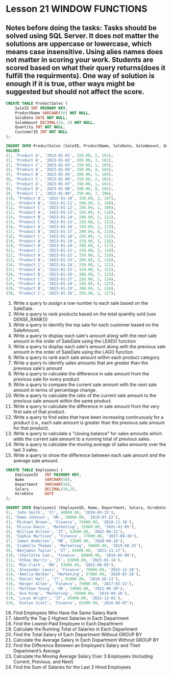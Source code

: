# Lesson 21  WINDOW FUNCTIONS


## Notes before doing the tasks: Tasks should be solved using SQL Server. It does not matter the solutions are uppercase or lowercase, which means case insensitive. Using alies names does not matter in scoring your work. Students are scored based on what their query returns(does it fulfill the requirments). One way of solution is enough if it is true, other ways might be suggested but should not affect the score.

```sql
CREATE TABLE ProductSales (
    SaleID INT PRIMARY KEY,
    ProductName VARCHAR(50) NOT NULL,
    SaleDate DATE NOT NULL,
    SaleAmount DECIMAL(10, 2) NOT NULL,
    Quantity INT NOT NULL,
    CustomerID INT NOT NULL
);

INSERT INTO ProductSales (SaleID, ProductName, SaleDate, SaleAmount, Quantity, CustomerID)
VALUES 
(1, 'Product A', '2023-01-01', 150.00, 2, 101),
(2, 'Product B', '2023-01-02', 200.00, 3, 102),
(3, 'Product C', '2023-01-03', 250.00, 1, 103),
(4, 'Product A', '2023-01-04', 150.00, 4, 101),
(5, 'Product B', '2023-01-05', 200.00, 5, 104),
(6, 'Product C', '2023-01-06', 250.00, 2, 105),
(7, 'Product A', '2023-01-07', 150.00, 1, 101),
(8, 'Product B', '2023-01-08', 200.00, 8, 102),
(9, 'Product C', '2023-01-09', 250.00, 7, 106),
(10, 'Product A', '2023-01-10', 150.00, 2, 107),
(11, 'Product B', '2023-01-11', 200.00, 3, 108),
(12, 'Product C', '2023-01-12', 250.00, 1, 109),
(13, 'Product A', '2023-01-13', 150.00, 4, 110),
(14, 'Product B', '2023-01-14', 200.00, 5, 111),
(15, 'Product C', '2023-01-15', 250.00, 2, 112),
(16, 'Product A', '2023-01-16', 150.00, 1, 113),
(17, 'Product B', '2023-01-17', 200.00, 8, 114),
(18, 'Product C', '2023-01-18', 250.00, 7, 115),
(19, 'Product A', '2023-01-19', 150.00, 3, 116),
(20, 'Product B', '2023-01-20', 200.00, 4, 117),
(21, 'Product C', '2023-01-21', 250.00, 2, 118),
(22, 'Product A', '2023-01-22', 150.00, 5, 119),
(23, 'Product B', '2023-01-23', 200.00, 3, 120),
(24, 'Product C', '2023-01-24', 250.00, 1, 121),
(25, 'Product A', '2023-01-25', 150.00, 6, 122),
(26, 'Product B', '2023-01-26', 200.00, 7, 123),
(27, 'Product C', '2023-01-27', 250.00, 3, 124),
(28, 'Product A', '2023-01-28', 150.00, 4, 125),
(29, 'Product B', '2023-01-29', 200.00, 5, 126),
(30, 'Product C', '2023-01-30', 250.00, 2, 127);
```

1. Write a query to assign a row number to each sale based on the SaleDate.
2. Write a query to rank products based on the total quantity sold (use DENSE_RANK())
3. Write a query to identify the top sale for each customer based on the SaleAmount.
4. Write a query to display each sale's amount along with the next sale amount in the order of SaleDate using the LEAD() function
5. Write a query to display each sale's amount along with the previous sale amount in the order of SaleDate using the LAG() function
6. Write a query to rank each sale amount within each product category.
7. Write a query to identify sales amounts that are greater than the previous sale's amount
8. Write a query to calculate the difference in sale amount from the previous sale for every product
9.  Write a query to compare the current sale amount with the next sale amount in terms of percentage change.
10. Write a query to calculate the ratio of the current sale amount to the previous sale amount within the same product.
11. Write a query to calculate the difference in sale amount from the very first sale of that product.
12. Write a query to find sales that have been increasing continuously for a product 
(i.e., each sale amount is greater than the previous sale amount for that product).
13. Write a query to calculate a "closing balance" for sales amounts which adds the current sale amount to a running total of previous sales.
14. Write a query to calculate the moving average of sales amounts over the last 3 sales.
15. Write a query to show the difference between each sale amount and the average sale amount.

```sql
CREATE TABLE Employees1 (
    EmployeeID   INT PRIMARY KEY,
    Name         VARCHAR(50),
    Department   VARCHAR(50),
    Salary       DECIMAL(10,2),
    HireDate     DATE
);

INSERT INTO Employees1 (EmployeeID, Name, Department, Salary, HireDate) VALUES
(1, 'John Smith', 'IT', 60000.00, '2020-03-15'),
(2, 'Emma Johnson', 'HR', 50000.00, '2019-07-22'),
(3, 'Michael Brown', 'Finance', 75000.00, '2018-11-10'),
(4, 'Olivia Davis', 'Marketing', 55000.00, '2021-01-05'),
(5, 'William Wilson', 'IT', 62000.00, '2022-06-12'),
(6, 'Sophia Martinez', 'Finance', 77000.00, '2017-09-30'),
(7, 'James Anderson', 'HR', 52000.00, '2020-04-18'),
(8, 'Isabella Thomas', 'Marketing', 58000.00, '2019-08-25'),
(9, 'Benjamin Taylor', 'IT', 64000.00, '2021-11-17'),
(10, 'Charlotte Lee', 'Finance', 80000.00, '2016-05-09'),
(11, 'Ethan Harris', 'IT', 63000.00, '2023-02-14'),
(12, 'Mia Clark', 'HR', 53000.00, '2022-09-05'),
(13, 'Alexander Lewis', 'Finance', 78000.00, '2015-12-20'),
(14, 'Amelia Walker', 'Marketing', 57000.00, '2020-07-28'),
(15, 'Daniel Hall', 'IT', 61000.00, '2018-10-13'),
(16, 'Harper Allen', 'Finance', 79000.00, '2017-03-22'),
(17, 'Matthew Young', 'HR', 54000.00, '2021-06-30'),
(18, 'Ava King', 'Marketing', 56000.00, '2019-04-16'),
(19, 'Lucas Wright', 'IT', 65000.00, '2022-12-01'),
(20, 'Evelyn Scott', 'Finance', 81000.00, '2016-08-07');
```

16. Find Employees Who Have the Same Salary Rank
17. Identify the Top 2 Highest Salaries in Each Department
18. Find the Lowest-Paid Employee in Each Department
19. Calculate the Running Total of Salaries in Each Department
20. Find the Total Salary of Each Department Without GROUP BY
21. Calculate the Average Salary in Each Department Without GROUP BY
22. Find the Difference Between an Employee’s Salary and Their Department’s Average
23. Calculate the Moving Average Salary Over 3 Employees (Including Current, Previous, and Next)
24. Find the Sum of Salaries for the Last 3 Hired Employees
